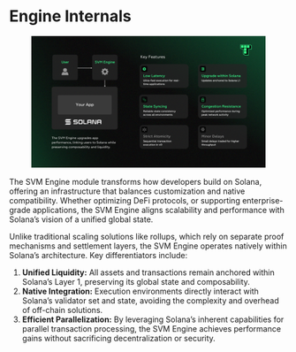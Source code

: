 # Engine Internals

<figure><img src="../../../.gitbook/assets/Termina Diagrams (3).png" alt=""><figcaption></figcaption></figure>

The SVM Engine module transforms how developers build on Solana, offering an infrastructure that balances customization and native compatibility. Whether optimizing DeFi protocols, or supporting enterprise-grade applications, the SVM Engine aligns scalability and performance with Solana’s vision of a unified global state.

Unlike traditional scaling solutions like rollups, which rely on separate proof mechanisms and settlement layers, the SVM Engine operates natively within Solana’s architecture. Key differentiators include:

1. **Unified Liquidity:** All assets and transactions remain anchored within Solana’s Layer 1, preserving its global state and composability.
2. **Native Integration:** Execution environments directly interact with Solana’s validator set and state, avoiding the complexity and overhead of off-chain solutions.
3. **Efficient Parallelization:** By leveraging Solana’s inherent capabilities for parallel transaction processing, the SVM Engine achieves performance gains without sacrificing decentralization or security.
